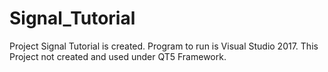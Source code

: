 # Signal_Tutorial

Project Signal Tutorial is created.
Program to run is Visual Studio 2017.
This Project not created and used under QT5 Framework.
